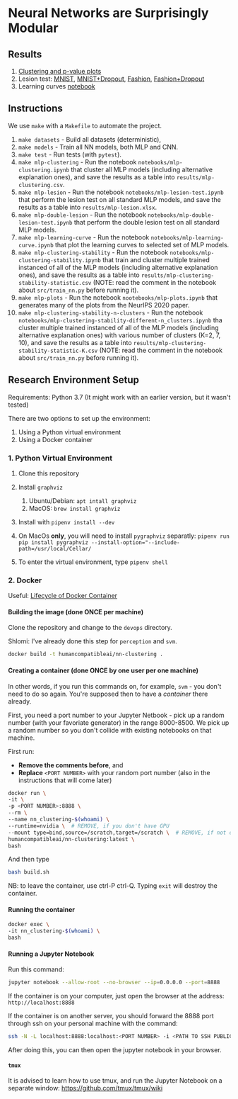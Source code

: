 # Neural Networks are Surprisingly Modular

## Results

1. [Clustering and p-value plots](notebooks/mlp-plots.ipynb)
2. Lesion test: [MNIST](notebooks/mlp-double-lesion-test-MNIST.ipynb), [MNIST+Dropout](notebooks/mlp-double-lesion-test-MNIST+DROPOUT.ipynb), [Fashion](notebooks/mlp-double-lesion-test-FASHION.ipynb), [Fashion+Dropout](notebooks/mlp-double-lesion-test-FASHION+DROPOUT.ipynb)
3. Learning curves [notebook](notebooks/mlp-learning-curve.ipynb)


## Instructions

We use `make` with a `Makefile` to automate the project.

1. `make datasets` - Build all datasets (deterministic),
2. `make models` - Train all NN models, both MLP and CNN.
3. `make test` - Run tests (with `pytest`).
4. `make mlp-clustering` - Run the notebook `notebooks/mlp-clustering.ipynb` that cluster all MLP models (including alternative explanation ones), and save the results as a table into `results/mlp-clustering.csv`.
5. `make mlp-lesion` - Run the notebook `notebooks/mlp-lesion-test.ipynb` that perform the lesion test on all standard MLP models, and save the results as a table into `results/mlp-lesion.xlsx`.
6. `make mlp-double-lesion` - Run the notebook `notebooks/mlp-double-lesion-test.ipynb` that perform the double lesion test on all standard MLP models.
7. `make mlp-learning-curve` - Run the notebook `notebooks/mlp-learning-curve.ipynb` that plot the learning curves to selected set of MLP models.
8. `make mlp-clustering-stability` - Run the notebook `notebooks/mlp-clustering-stability.ipynb` that train and cluster multiple trained instanced of all of the MLP models (including alternative explanation ones), and save the results as a table into `results/mlp-clustering-stability-statistic.csv` (NOTE: read the comment in the notebook about `src/train_nn.py` before running it).
9. `make mlp-plots` - Run the notebook `nootebooks/mlp-plots.ipynb` that generates many of the plots from the NeurIPS 2020 paper.
10. `make mlp-clustering-stability-n-clusters` - Run the notebook `notebooks/mlp-clustering-stability-different-n_clusters.ipynb` tha cluster multiple trained instanced of all of the MLP models (including alternative explanation ones) with various number of clusters (K=2, 7, 10), and save the results as a table into `results/mlp-clustering-stability-statistic-K.csv` (NOTE: read the comment in the notebook about `src/train_nn.py` before running it).

## Research Environment Setup

Requirements: Python 3.7 (It might work with an earlier version, but it wasn't tested)

There are two options to set up the environment:

1. Using a Python virtual environment
2. Using a Docker container

### 1. Python Virtual Environment

1. Clone this repository

2. Install `graphviz`
   1. Ubuntu/Debian: `apt intall graphviz`
   2. MacOS: `brew install graphviz`

3. Install with `pipenv install --dev`

4. On MacOs **only**, you will need to install `pygraphviz` separatly:
   `pipenv run pip install pygraphviz --install-option="--include-path=/usr/local/Cellar/`
   
5. To enter the virtual environment, type `pipenv shell`

### 2. Docker

Useful: [Lifecycle of Docker Container](https://medium.com/@nagarwal/lifecycle-of-docker-container-d2da9f85959)

#### Building the image (done **ONCE** per machine)

Clone the repository and change to the `devops` directory.

Shlomi: I've already done this step for `perception` and `svm`.

```bash
docker build -t humancompatibleai/nn-clustering .
```

#### Creating a container (done **ONCE** by one user per one machine)

In other words, if you run this commands on, for example, `svm` - you don't need to do so again. You're supposed then to have a *container* there already.

First, you need a port number to your Jupyter Netbook - pick up a random number (with your favoriate generator) in the range 8000-8500.
We pick up a random number so you don't collide with existing notebooks on that machine.

First run: 

- **Remove the comments before**, and 
- **Replace** `<PORT NUMBER>` with your random port number (also in the instructions that will come later)

```bash
docker run \
-it \
-p <PORT NUMBER>:8888 \
--rm \
--name nn_clustering-$(whoami) \
--runtime=nvidia \  # REMOVE, if you don't have GPU
--mount type=bind,source=/scratch,target=/scratch \  # REMOVE, if not on perceptron or svm machines
humancompatibleai/nn-clustering:latest \
bash
```

And then type

```bash
bash build.sh
```

NB: to leave the container, use ctrl-P ctrl-Q. Typing `exit` will destroy the container.

#### Running the container

```bash
docker exec \
-it nn_clustering-$(whoami) \
bash
```

#### Running a Jupyter Notebook

Run this command:

```bash
jupyter notebook --allow-root --no-browser --ip=0.0.0.0 --port=8888
```

If the container is on your computer, just open the browser at the address: `http://localhost:8888`

If the container is on another server, you should forward the 8888 port through ssh on your personal machine with the command:

```bash
ssh -N -L localhost:8888:localhost:<PORT NUMBER> -i <PATH TO SSH PUBLIC KEY>  <USERNAME>@<SERVER ADDRESS>
```

After doing this, you can then open the jupyter notebook in your browser.

#### `tmux`

It is advised to learn how to use tmux, and run the Jupyter Notebook on a separate window: https://github.com/tmux/tmux/wiki
